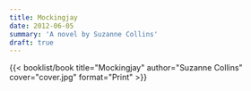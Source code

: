 ```yaml
---
title: Mockingjay
date: 2012-06-05
summary: 'A novel by Suzanne Collins'
draft: true
---
```


{{< booklist/book
title="Mockingjay"
author="Suzanne Collins"
cover="cover.jpg"
format="Print" >}}
